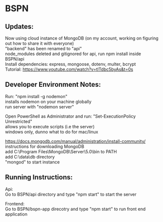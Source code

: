 # BSPN
Updates:  <br /> 
------------------------------------------------------------------------------------- 
Now using cloud instance of MongoDB (on my account, working on figuring out how to share it with everyone) <br />
"backend" has been renamed to "api" <br />
node_modules deleted and gitignored for api, run npm install inside BSPN/api <br />
Install dependencies: express, mongoose, dotenv, multer, bcrypt <br />
Tutorial: https://www.youtube.com/watch?v=tlTdbc5byAs&t=0s <bt />

Developer Environment Notes:  <br /> 
------------------------------------------------------------------------------------- 

Run: "npm install -g nodemon" <br /> 
    installs nodemon on your machine globally <br />
    run server with "nodemon server" <br /> 

Open PowerShell as Administrator and run: "Set-ExecutionPolicy Unrestricted"  <br /> 
    allows you to execute scripts (i.e the server) <br /> 
    windows only, dunno what to do for mac/linux <br /> 

https://docs.mongodb.com/manual/administration/install-community/ <br /> 
    instructions for downloading MongoDB <br /> 
    add C:\Program Files\MongoDB\Server\5.0\bin to PATH <br /> 
    add C:\data\db directory <br />
    "mongod" to start instance <br />
    
Running Instructions:  <br /> 
------------------------------------------------------------------------------------- 

Api: <br />
    Go to BSPN/api directory and type "npm start" to start the server <br />
    
Frontend: <br />
    Go to BSPN/bspn-app direcotry and type "npm start" to run front end application <br />
    

    

